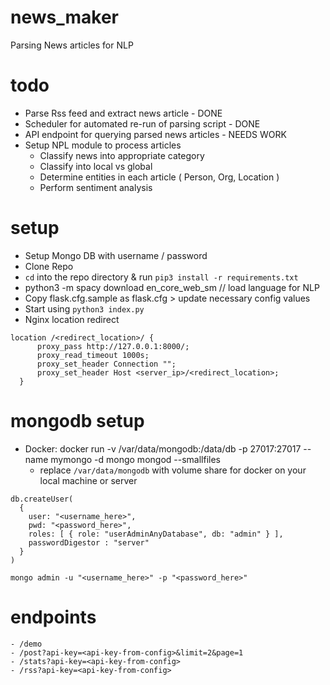 # news_maker
Parsing News articles for NLP

# todo
- Parse Rss feed and extract news article - DONE
- Scheduler for automated re-run of parsing script - DONE
- API endpoint for querying parsed news articles - NEEDS WORK
- Setup NPL module to process articles
  - Classify news into appropriate category
  - Classify into local vs global
  - Determine entities in each article ( Person, Org, Location )
  - Perform sentiment analysis

# setup
- Setup Mongo DB with username / password
- Clone Repo
- `cd` into the repo directory & run `pip3 install -r requirements.txt`
- python3 -m spacy download en_core_web_sm // load language for NLP
- Copy flask.cfg.sample as flask.cfg > update necessary config values
- Start using `python3 index.py`
- Nginx location redirect
```
location /<redirect_location>/ {
      proxy_pass http://127.0.0.1:8000/;
      proxy_read_timeout 1000s;
      proxy_set_header Connection "";
      proxy_set_header Host <server_ip>/<redirect_location>;
  }
```

# mongodb setup
- Docker: docker run -v /var/data/mongodb:/data/db -p 27017:27017 --name mymongo -d mongo mongod --smallfiles
  - replace `/var/data/mongodb` with volume share for docker on your local machine or server
```
db.createUser(
  {
    user: "<username_here>",
    pwd: "<password_here>",
    roles: [ { role: "userAdminAnyDatabase", db: "admin" } ],
    passwordDigestor : "server"
  }
)

mongo admin -u "<username_here>" -p "<password_here>"
```

# endpoints
```
- /demo
- /post?api-key=<api-key-from-config>&limit=2&page=1
- /stats?api-key=<api-key-from-config>
- /rss?api-key=<api-key-from-config>
```

